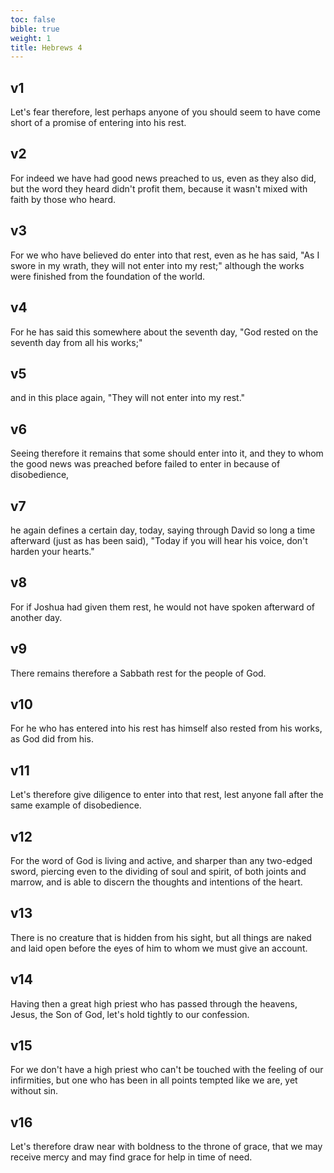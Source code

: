 ```yaml
---
toc: false
bible: true
weight: 1
title: Hebrews 4
---
```




## v1 
Let's fear therefore, lest perhaps anyone of you should seem to have come short of a promise of entering into his rest. 

## v2 
For indeed we have had good news preached to us, even as they also did, but the word they heard didn't profit them, because it wasn't mixed with faith by those who heard. 

## v3 
For we who have believed do enter into that rest, even as he has said, "As I swore in my wrath, they will not enter into my rest;" although the works were finished from the foundation of the world. 

## v4 
For he has said this somewhere about the seventh day, "God rested on the seventh day from all his works;" 

## v5 
and in this place again, "They will not enter into my rest." 

## v6 
Seeing therefore it remains that some should enter into it, and they to whom the good news was preached before failed to enter in because of disobedience, 

## v7 
he again defines a certain day, today, saying through David so long a time afterward (just as has been said), "Today if you will hear his voice, don't harden your hearts." 

## v8 
For if Joshua had given them rest, he would not have spoken afterward of another day. 

## v9 
There remains therefore a Sabbath rest for the people of God. 

## v10 
For he who has entered into his rest has himself also rested from his works, as God did from his. 

## v11 
Let's therefore give diligence to enter into that rest, lest anyone fall after the same example of disobedience. 

## v12 
For the word of God is living and active, and sharper than any two-edged sword, piercing even to the dividing of soul and spirit, of both joints and marrow, and is able to discern the thoughts and intentions of the heart. 

## v13 
There is no creature that is hidden from his sight, but all things are naked and laid open before the eyes of him to whom we must give an account. 

## v14 
Having then a great high priest who has passed through the heavens, Jesus, the Son of God, let's hold tightly to our confession. 

## v15 
For we don't have a high priest who can't be touched with the feeling of our infirmities, but one who has been in all points tempted like we are, yet without sin. 

## v16 
Let's therefore draw near with boldness to the throne of grace, that we may receive mercy and may find grace for help in time of need.
